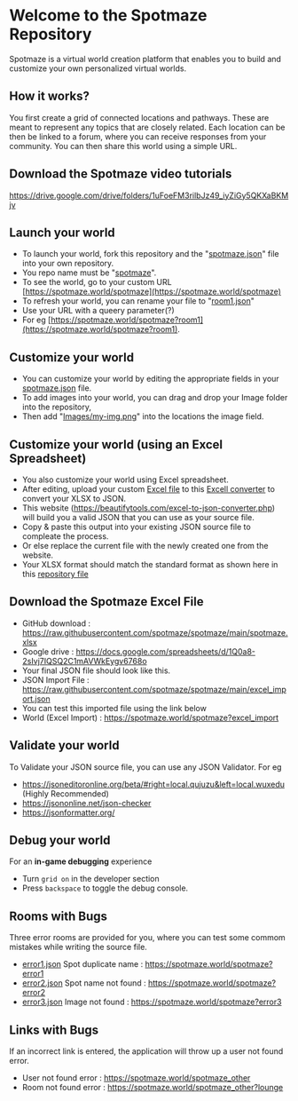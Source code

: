 # Welcome to the Spotmaze Repository
Spotmaze is a virtual world creation platform that enables you to build and customize your own personalized virtual worlds.

## How it works?
You first create a grid of connected locations and pathways. These are meant to represent any topics that are closely related. Each location can be then be linked to a forum, where you can receive responses from your community. You can then share this world using a simple URL.

## Download the Spotmaze video tutorials
https://drive.google.com/drive/folders/1uFoeFM3rilbJz49_iyZiGy5QKXaBKMjv

## Launch your world
- To launch your world, fork this repository and the "[spotmaze.json](https://github.com/spotmaze/spotmaze/blob/main/spotmaze.json)" file into your own repository. 
- You repo name must be "[spotmaze](https://github.com/spotmaze/spotmaze)". 
- To see the world, go to your custom URL [https://spotmaze.world/spotmaze](https://spotmaze.world/spotmaze)
- To refresh your world, you can rename your file to "[room1.json](https://github.com/spotmaze/spotmaze/blob/main/room-1.json)"  
- Use your URL with a queery parameter(?) 
- For eg [https://spotmaze.world/spotmaze?room1](https://spotmaze.world/spotmaze?room1). 

## Customize your world
- You can customize your world by editing the appropriate fields in your [spotmaze.json](https://github.com/spotmaze/spotmaze/blob/main/spotmaze.json) file. 
- To add images into your world, you can drag and drop your Image folder into the repository, 
- Then add "[Images/my-img.png](https://github.com/spotmaze/spotmaze/tree/main/Images)" into the locations the image field. 

## Customize your world (using an Excel Spreadsheet)
- You also customize your world using Excel spreadsheet. 
- After editing, upload your custom [Excel file](https://docs.google.com/spreadsheets/d/1Q0a8-2sIvj7IQSQ2C1mAVWkEygv6768o/edit?usp=sharing&ouid=101583459295701473733&rtpof=true&sd=true) to this [Excell converter](https://beautifytools.com/excel-to-json-converter.php) to convert your XLSX to JSON. 
- This website (https://beautifytools.com/excel-to-json-converter.php) will build you a valid JSON that you can use as your source file.
- Copy & paste this output into your existing JSON source file to compleate the process.
- Or else replace the current file with the newly created one from the website.
- Your XLSX format should match the standard format as shown here in this [repository file](https://raw.githubusercontent.com/spotmaze/spotmaze/main/spotmaze.xlsx)

## Download the Spotmaze Excel File
- GitHub download : https://raw.githubusercontent.com/spotmaze/spotmaze/main/spotmaze.xlsx
- Google drive : https://docs.google.com/spreadsheets/d/1Q0a8-2sIvj7IQSQ2C1mAVWkEygv6768o
- Your final JSON file should look like this.
- JSON Import File : https://raw.githubusercontent.com/spotmaze/spotmaze/main/excel_import.json
- You can test this imported file using the link below
- World (Excel Import) : https://spotmaze.world/spotmaze?excel_import

## Validate your world
To Validate your JSON source file, you can use any JSON Validator. For eg
- https://jsoneditoronline.org/beta/#right=local.qujuzu&left=local.wuxedu (Highly Recommended)
- https://jsononline.net/json-checker
- https://jsonformatter.org/

## Debug your world
For an __in-game debugging__ experience
- Turn `grid on` in the developer section 
- Press `backspace` to toggle the debug console.

## Rooms with Bugs
Three error rooms are provided for you, where you can test some commom mistakes while writing the source file.
- [error1.json](https://github.com/spotmaze/spotmaze/blob/main/error1.json) Spot duplicate name    :   https://spotmaze.world/spotmaze?error1
- [error2.json](https://github.com/spotmaze/spotmaze/blob/main/error2.json) Spot name not found   :   https://spotmaze.world/spotmaze?error2
- [error3.json](https://github.com/spotmaze/spotmaze/blob/main/error3.json) Image not found       :   https://spotmaze.world/spotmaze?error3

## Links with Bugs
If an incorrect link is entered, the application will throw up a user not found error.
- User not found error        :   https://spotmaze.world/spotmaze_other
- Room not found error       :   https://spotmaze.world/spotmaze_other?lounge

<!--
**spotmaze/spotmaze** is a ✨ _special_ ✨ repository because its `README.md` (this file) appears on your GitHub profile.

Here are some ideas to get you started:

- 🔭 I’m currently working on ...
- 🌱 I’m currently learning ...
- 👯 I’m looking to collaborate on ...
- 🤔 I’m looking for help with ...
- 💬 Ask me about ...
- 📫 How to reach me: ...
- 😄 Pronouns: ...
- ⚡ Fun fact: ...
-->

